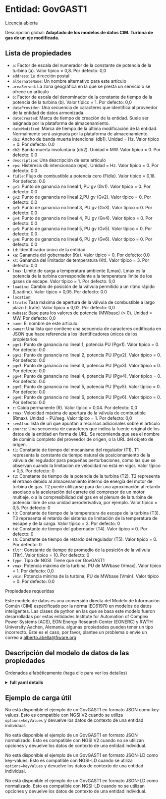 Entidad: GovGAST1  
=================  
[Licencia abierta](https://github.com/smart-data-models//dataModel.EnergyCIM/blob/master/GovGAST1/LICENSE.md)  
Descripción global: **Adaptado de los modelos de datos CIM. Turbina de gas de un eje modificada.**  

## Lista de propiedades  

- `a`: Factor de escala del numerador de la constante de potencia de la turbina (a).  Valor típico = 0,8. Por defecto: 0,0  - `address`: La dirección postal  - `alternateName`: Un nombre alternativo para este artículo  - `areaServed`: La zona geográfica en la que se presta un servicio o se ofrece un artículo  - `b`: Factor de escala del denominador de la constante de tiempo de la potencia de la turbina (b).  Valor típico = 1. Por defecto: 0,0  - `dataProvider`: Una secuencia de caracteres que identifica al proveedor de la entidad de datos armonizada.  - `dateCreated`: Marca de tiempo de creación de la entidad. Suele ser asignada por la plataforma de almacenamiento.  - `dateModified`: Marca de tiempo de la última modificación de la entidad. Normalmente será asignada por la plataforma de almacenamiento.  - `db1`: Ancho de banda muerta intencional (db1).  Unidad = Hz.  Valor típico = 0. Por defecto: 0.0  - `db2`: Banda muerta involuntaria (db2).  Unidad = MW.  Valor típico = 0. Por defecto: 0.0  - `description`: Una descripción de este artículo  - `eps`: Histéresis db intencionada (eps).  Unidad = Hz.  Valor típico = 0. Por defecto: 0.0  - `fidle`: Flujo de combustible a potencia cero (Fidle).  Valor típico = 0,18. Por defecto: 0.0  - `gv1`: Punto de ganancia no lineal 1, PU gv (Gv1).  Valor típico = 0. Por defecto: 0.0  - `gv2`: Punto de ganancia no lineal 2,PU gv (Gv2).  Valor típico = 0. Por defecto: 0.0  - `gv3`: Punto de ganancia no lineal 3, PU gv (Gv3).  Valor típico = 0. Por defecto: 0.0  - `gv4`: Punto de ganancia no lineal 4, PU gv (Gv4).  Valor típico = 0. Por defecto: 0.0  - `gv5`: Punto de ganancia no lineal 5, PU gv (Gv5).  Valor típico = 0. Por defecto: 0.0  - `gv6`: Punto de ganancia no lineal 6, PU gv (Gv6).  Valor típico = 0. Por defecto: 0.0  - `id`: Identificador único de la entidad  - `ka`: Ganancia del gobernador (Ka).  Valor típico = 0. Por defecto: 0.0  - `kt`: Ganancia del limitador de temperatura (Kt).  Valor típico = 3. Por defecto: 0,0  - `lmax`: Límite de carga a temperatura ambiente (Lmax).  Lmax es la potencia de la turbina correspondiente a la temperatura límite de los gases de escape.  Valor típico = 1. Por defecto: 0,0  - `loadinc`: Cambio de posición de la válvula permitido a un ritmo rápido (Loadinc).  Valor típico = 0,05. Por defecto: 0.0  - `location`:   - `ltrate`: Tasa máxima de apertura de la válvula de combustible a largo plazo (Ltrate).  Valor típico = 0,02. Por defecto: 0,0  - `mwbase`: Base para los valores de potencia (MWbase) (> 0).  Unidad = MW. Por defecto: 0,0  - `name`: El nombre de este artículo.  - `owner`: Una lista que contiene una secuencia de caracteres codificada en JSON que hace referencia a los identificadores únicos de los propietarios  - `pgv1`: Punto de ganancia no lineal 1, potencia PU (Pgv1).  Valor típico = 0. Por defecto: 0.0  - `pgv2`: Punto de ganancia no lineal 2, potencia PU (Pgv2).  Valor típico = 0. Por defecto: 0.0  - `pgv3`: Punto de ganancia no lineal 3, potencia PU (Pgv3).  Valor típico = 0. Por defecto: 0.0  - `pgv4`: Punto de ganancia no lineal 4, potencia PU (Pgv4).  Valor típico = 0. Por defecto: 0.0  - `pgv5`: Punto de ganancia no lineal 5, potencia PU (Pgv5).  Valor típico = 0. Por defecto: 0.0  - `pgv6`: Punto de ganancia no lineal 6, potencia PU (Pgv6).  Valor típico = 0. Por defecto: 0.0  - `r`: Caída permanente (R).  Valor típico = 0,04. Por defecto: 0,0  - `rmax`: Velocidad máxima de apertura de la válvula de combustible (Rmax).  Unidad = PU/seg.  Valor típico = 1. Por defecto: 0,0  - `seeAlso`: lista de uri que apuntan a recursos adicionales sobre el artículo  - `source`: Una secuencia de caracteres que indica la fuente original de los datos de la entidad en forma de URL. Se recomienda que sea el nombre de dominio completo del proveedor de origen, o la URL del objeto de origen.  - `t1`: Constante de tiempo del mecanismo del regulador (T1).  T1 representa la constante de tiempo natural de posicionamiento de la válvula del regulador para pequeñas perturbaciones, como las que se observan cuando la limitación de velocidad no está en vigor.  Valor típico = 0,5. Por defecto: 0  - `t2`: Constante de tiempo de la potencia de la turbina (T2).  T2 representa el retraso debido al almacenamiento interno de energía del motor de turbina de gas. T2 puede utilizarse para dar una aproximación al retardo asociado a la aceleración del carrete del compresor de un motor multieje, o a la compresibilidad del gas en el plenum de la turbina de potencia libre de una unidad aeroderivativa, por ejemplo.  Valor típico = 0,5. Por defecto: 0  - `t3`: Constante de tiempo de la temperatura de escape de la turbina (T3).  T3 representa el retardo del sistema de limitación de la temperatura de escape y de la carga. Valor típico = 3. Por defecto: 0  - `t4`: Constante de tiempo del gobernador (T4).  Valor típico = 0. Por defecto: 0  - `t5`: Constante de tiempo de retardo del regulador (T5).  Valor típico = 0. Por defecto: 0  - `tltr`: Constante de tiempo de promedio de la posición de la válvula (Tltr).  Valor típico = 10. Por defecto: 0  - `type`: Tipo de NGSI. Tiene que ser GovGAST1  - `vmax`: Potencia máxima de la turbina, PU de MWbase (Vmax).  Valor típico = 1. Por defecto: 0,0  - `vmin`: Potencia mínima de la turbina, PU de MWbase (Vmin).  Valor típico = 0. Por defecto: 0.0    
Propiedades requeridas  
Este modelo de datos es una conversión directa del Modelo de Información Común (CIM) especificado por la norma IEC61970 en modelos de datos inteligentes. Las clases de python en las que se basa este modelo fueron desarrolladas por estas entidades Institute for Automation of Complex Power Systems (ACS), EON Energy Research Center (EONERC) y RWTH University Aachen, Alemania. algunas propiedades pueden tener un tipo incorrecto. Este es el caso, por favor, plantee un problema o envíe un correo a alberto.abella@fiware.org  
## Descripción del modelo de datos de las propiedades  
Ordenados alfabéticamente (haga clic para ver los detalles)  
<details><summary><strong>full yaml details</strong></summary>    
```yaml  
GovGAST1:    
  description: 'Adapted from CIM data models. Modified single shaft gas turbine.'    
  properties:    
    a:    
      description: 'Turbine power time constant numerator scale factor (a).  Typical Value = 0.8. Default: 0.0'    
      type: number    
      x-ngsi:    
        model: https://schema.org/Number    
    address:    
      description: 'The mailing address'    
      properties:    
        addressCountry:    
          description: 'Property. The country. For example, Spain. Model:''https://schema.org/addressCountry'''    
          type: string    
        addressLocality:    
          description: 'Property. The locality in which the street address is, and which is in the region. Model:''https://schema.org/addressLocality'''    
          type: string    
        addressRegion:    
          description: 'Property. The region in which the locality is, and which is in the country. Model:''https://schema.org/addressRegion'''    
          type: string    
        areaServed:    
          description: 'Property. The geographic area where a service or offered item is provided. Model:''https://schema.org/areaServed'''    
          type: string    
        postOfficeBoxNumber:    
          description: 'Property. The post office box number for PO box addresses. For example, Spain. Model:''https://schema.org/postOfficeBoxNumber'''    
          type: string    
        postalCode:    
          description: 'Property. The postal code. For example, Spain. Model:''https://schema.org/https://schema.org/postalCode'''    
          type: string    
        streetAddress:    
          description: 'Property. The street address. Model:''https://schema.org/streetAddress'''    
          type: string    
      type: Property    
      x-ngsi:    
        model: https://schema.org/address    
    alternateName:    
      description: 'An alternative name for this item'    
      type: Property    
    areaServed:    
      description: 'The geographic area where a service or offered item is provided'    
      type: Property    
      x-ngsi:    
        model: https://schema.org/Text    
    b:    
      description: 'Turbine power time constant denominator scale factor (b).  Typical Value = 1. Default: 0.0'    
      type: number    
      x-ngsi:    
        model: https://schema.org/Number    
    dataProvider:    
      description: 'A sequence of characters identifying the provider of the harmonised data entity.'    
      type: Property    
    dateCreated:    
      description: 'Entity creation timestamp. This will usually be allocated by the storage platform.'    
      format: date-time    
      type: Property    
    dateModified:    
      description: 'Timestamp of the last modification of the entity. This will usually be allocated by the storage platform.'    
      format: date-time    
      type: Property    
    db1:    
      description: 'Intentional dead-band width (db1).  Unit = Hz.  Typical Value = 0. Default: 0.0'    
      type: number    
      x-ngsi:    
        model: https://schema.org/Number    
    db2:    
      description: 'Unintentional dead-band (db2).  Unit = MW.  Typical Value = 0. Default: 0.0'    
      type: number    
      x-ngsi:    
        model: https://schema.org/Number    
    description:    
      description: 'A description of this item'    
      type: Property    
    eps:    
      description: 'Intentional db hysteresis (eps).  Unit = Hz.  Typical Value = 0. Default: 0.0'    
      type: number    
      x-ngsi:    
        model: https://schema.org/Number    
    fidle:    
      description: 'Fuel flow at zero power output (Fidle).  Typical Value = 0.18. Default: 0.0'    
      type: number    
      x-ngsi:    
        model: https://schema.org/Number    
    gv1:    
      description: 'Nonlinear gain point 1, PU gv (Gv1).  Typical Value = 0. Default: 0.0'    
      type: number    
      x-ngsi:    
        model: https://schema.org/Number    
    gv2:    
      description: 'Nonlinear gain point 2,PU gv (Gv2).  Typical Value = 0. Default: 0.0'    
      type: number    
      x-ngsi:    
        model: https://schema.org/Number    
    gv3:    
      description: 'Nonlinear gain point 3, PU gv (Gv3).  Typical Value = 0. Default: 0.0'    
      type: number    
      x-ngsi:    
        model: https://schema.org/Number    
    gv4:    
      description: 'Nonlinear gain point 4, PU gv (Gv4).  Typical Value = 0. Default: 0.0'    
      type: number    
      x-ngsi:    
        model: https://schema.org/Number    
    gv5:    
      description: 'Nonlinear gain point 5, PU gv (Gv5).  Typical Value = 0. Default: 0.0'    
      type: number    
      x-ngsi:    
        model: https://schema.org/Number    
    gv6:    
      description: 'Nonlinear gain point 6, PU gv (Gv6).  Typical Value = 0. Default: 0.0'    
      type: number    
      x-ngsi:    
        model: https://schema.org/Number    
    id:    
      anyOf: &govgast1_-_properties_-_owner_-_items_-_anyof    
        - description: 'Property. Identifier format of any NGSI entity'    
          maxLength: 256    
          minLength: 1    
          pattern: ^[\w\-\.\{\}\$\+\*\[\]`|~^@!,:\\]+$    
          type: string    
        - description: 'Property. Identifier format of any NGSI entity'    
          format: uri    
          type: string    
      description: 'Unique identifier of the entity'    
      type: Property    
    ka:    
      description: 'Governor gain (Ka).  Typical Value = 0. Default: 0.0'    
      type: number    
      x-ngsi:    
        model: https://schema.org/Number    
    kt:    
      description: 'Temperature limiter gain (Kt).  Typical Value = 3. Default: 0.0'    
      type: number    
      x-ngsi:    
        model: https://schema.org/Number    
    lmax:    
      description: 'Ambient temperature load limit (Lmax).  Lmax is the turbine power output corresponding to the limiting exhaust gas temperature.  Typical Value = 1. Default: 0.0'    
      type: number    
      x-ngsi:    
        model: https://schema.org/Number    
    loadinc:    
      description: 'Valve position change allowed at fast rate (Loadinc).  Typical Value = 0.05. Default: 0.0'    
      type: number    
      x-ngsi:    
        model: https://schema.org/Number    
    location:    
      $id: https://geojson.org/schema/Geometry.json    
      $schema: "http://json-schema.org/draft-07/schema#"    
      oneOf:    
        - properties:    
            bbox:    
              items:    
                type: number    
              minItems: 4    
              type: array    
            coordinates:    
              items:    
                type: number    
              minItems: 2    
              type: array    
            type:    
              enum:    
                - Point    
              type: string    
          required:    
            - type    
            - coordinates    
          title: 'GeoJSON Point'    
          type: object    
        - properties:    
            bbox:    
              items:    
                type: number    
              minItems: 4    
              type: array    
            coordinates:    
              items:    
                items:    
                  type: number    
                minItems: 2    
                type: array    
              minItems: 2    
              type: array    
            type:    
              enum:    
                - LineString    
              type: string    
          required:    
            - type    
            - coordinates    
          title: 'GeoJSON LineString'    
          type: object    
        - properties:    
            bbox:    
              items:    
                type: number    
              minItems: 4    
              type: array    
            coordinates:    
              items:    
                items:    
                  items:    
                    type: number    
                  minItems: 2    
                  type: array    
                minItems: 4    
                type: array    
              type: array    
            type:    
              enum:    
                - Polygon    
              type: string    
          required:    
            - type    
            - coordinates    
          title: 'GeoJSON Polygon'    
          type: object    
        - properties:    
            bbox:    
              items:    
                type: number    
              minItems: 4    
              type: array    
            coordinates:    
              items:    
                items:    
                  type: number    
                minItems: 2    
                type: array    
              type: array    
            type:    
              enum:    
                - MultiPoint    
              type: string    
          required:    
            - type    
            - coordinates    
          title: 'GeoJSON MultiPoint'    
          type: object    
        - properties:    
            bbox:    
              items:    
                type: number    
              minItems: 4    
              type: array    
            coordinates:    
              items:    
                items:    
                  items:    
                    type: number    
                  minItems: 2    
                  type: array    
                minItems: 2    
                type: array    
              type: array    
            type:    
              enum:    
                - MultiLineString    
              type: string    
          required:    
            - type    
            - coordinates    
          title: 'GeoJSON MultiLineString'    
          type: object    
        - properties:    
            bbox:    
              items:    
                type: number    
              minItems: 4    
              type: array    
            coordinates:    
              items:    
                items:    
                  items:    
                    items:    
                      type: number    
                    minItems: 2    
                    type: array    
                  minItems: 4    
                  type: array    
                type: array    
              type: array    
            type:    
              enum:    
                - MultiPolygon    
              type: string    
          required:    
            - type    
            - coordinates    
          title: 'GeoJSON MultiPolygon'    
          type: object    
      title: 'GeoJSON Geometry'    
    ltrate:    
      description: 'Maximum long term fuel valve opening rate (Ltrate).  Typical Value = 0.02. Default: 0.0'    
      type: number    
      x-ngsi:    
        model: https://schema.org/Number    
    mwbase:    
      description: 'Base for power values (MWbase) (> 0).  Unit = MW. Default: 0.0'    
      type: number    
      x-ngsi:    
        model: https://schema.org/Number    
    name:    
      description: 'The name of this item.'    
      type: Property    
    owner:    
      description: 'A List containing a JSON encoded sequence of characters referencing the unique Ids of the owner(s)'    
      items:    
        anyOf: *govgast1_-_properties_-_owner_-_items_-_anyof    
        description: 'Property. Unique identifier of the entity'    
      type: Property    
    pgv1:    
      description: 'Nonlinear gain point 1, PU power (Pgv1).  Typical Value = 0. Default: 0.0'    
      type: number    
      x-ngsi:    
        model: https://schema.org/Number    
    pgv2:    
      description: 'Nonlinear gain point 2, PU power (Pgv2).  Typical Value = 0. Default: 0.0'    
      type: number    
      x-ngsi:    
        model: https://schema.org/Number    
    pgv3:    
      description: 'Nonlinear gain point 3, PU power (Pgv3).  Typical Value = 0. Default: 0.0'    
      type: number    
      x-ngsi:    
        model: https://schema.org/Number    
    pgv4:    
      description: 'Nonlinear gain point 4, PU power (Pgv4).  Typical Value = 0. Default: 0.0'    
      type: number    
      x-ngsi:    
        model: https://schema.org/Number    
    pgv5:    
      description: 'Nonlinear gain point 5, PU power (Pgv5).  Typical Value = 0. Default: 0.0'    
      type: number    
      x-ngsi:    
        model: https://schema.org/Number    
    pgv6:    
      description: 'Nonlinear gain point 6, PU power (Pgv6).  Typical Value = 0. Default: 0.0'    
      type: number    
      x-ngsi:    
        model: https://schema.org/Number    
    r:    
      description: 'Permanent droop (R).  Typical Value = 0.04. Default: 0.0'    
      type: number    
      x-ngsi:    
        model: https://schema.org/Number    
    rmax:    
      description: 'Maximum fuel valve opening rate (Rmax).  Unit = PU/sec.  Typical Value = 1. Default: 0.0'    
      type: number    
      x-ngsi:    
        model: https://schema.org/Number    
    seeAlso:    
      description: 'list of uri pointing to additional resources about the item'    
      oneOf:    
        - items:    
            - format: uri    
              type: string    
          minItems: 1    
          type: array    
        - format: uri    
          type: string    
      type: Property    
    source:    
      description: 'A sequence of characters giving the original source of the entity data as a URL. Recommended to be the fully qualified domain name of the source provider, or the URL to the source object.'    
      type: Property    
    t1:    
      description: 'Governor mechanism time constant (T1).  T1 represents the natural valve positioning time constant of the governor for small disturbances, as seen when rate limiting is not in effect.  Typical Value = 0.5. Default: 0'    
      type: number    
      x-ngsi:    
        model: https://schema.org/Number    
    t2:    
      description: 'Turbine power time constant (T2).  T2 represents delay due to internal energy storage of the gas turbine engine. T2 can be used to give a rough approximation to the delay associated with acceleration of the compressor spool of a multi-shaft engine, or with the compressibility of gas in the plenum of the free power turbine of an aero-derivative unit, for example.  Typical Value = 0.5. Default: 0'    
      type: number    
      x-ngsi:    
        model: https://schema.org/Number    
    t3:    
      description: 'Turbine exhaust temperature time constant (T3).  T3 represents delay in the exhaust temperature and load limiting system. Typical Value = 3. Default: 0'    
      type: number    
      x-ngsi:    
        model: https://schema.org/Number    
    t4:    
      description: 'Governor lead time constant (T4).  Typical Value = 0. Default: 0'    
      type: number    
      x-ngsi:    
        model: https://schema.org/Number    
    t5:    
      description: 'Governor lag time constant (T5).  Typical Value = 0. Default: 0'    
      type: number    
      x-ngsi:    
        model: https://schema.org/Number    
    tltr:    
      description: 'Valve position averaging time constant (Tltr).  Typical Value = 10. Default: 0'    
      type: number    
      x-ngsi:    
        model: https://schema.org/Number    
    type:    
      description: 'NGSI type. It has to be GovGAST1'    
      enum:    
        - GovGAST1    
      type: Property    
    vmax:    
      description: 'Maximum turbine power, PU of MWbase (Vmax).  Typical Value = 1. Default: 0.0'    
      type: number    
      x-ngsi:    
        model: https://schema.org/Number    
    vmin:    
      description: 'Minimum turbine power, PU of MWbase (Vmin).  Typical Value = 0. Default: 0.0'    
      type: number    
      x-ngsi:    
        model: https://schema.org/Number    
  required: []    
  type: object    
```  
</details>    
## Ejemplo de carga útil  
No está disponible el ejemplo de un GovGAST1 en formato JSON como key-values. Esto es compatible con NGSI V2 cuando se utiliza `options=keyValues` y devuelve los datos de contexto de una entidad individual.  
No está disponible el ejemplo de un GovGAST1 en formato JSON normalizado. Esto es compatible con NGSI V2 cuando no se utilizan opciones y devuelve los datos de contexto de una entidad individual.  
No está disponible el ejemplo de un GovGAST1 en formato JSON-LD como key-values. Esto es compatible con NGSI-LD cuando se utiliza `options=keyValues` y devuelve los datos de contexto de una entidad individual.  
No está disponible el ejemplo de un GovGAST1 en formato JSON-LD como normalizado. Esto es compatible con NGSI-LD cuando no se utilizan opciones y devuelve los datos de contexto de una entidad individual.  
